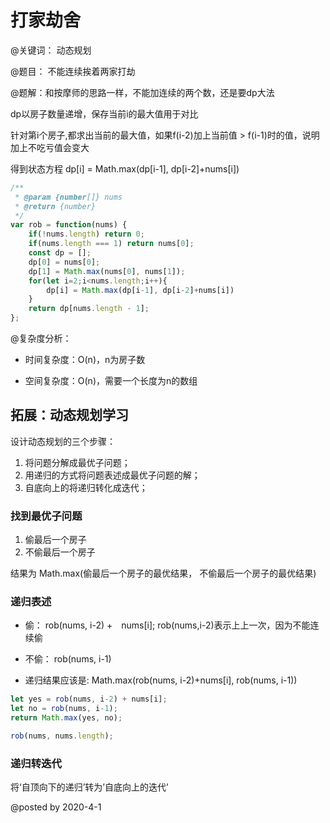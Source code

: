 
# 打家劫舍

@关键词： 动态规划

@题目： 不能连续挨着两家打劫

@题解：和按摩师的思路一样，不能加连续的两个数，还是要dp大法

dp以房子数量递增，保存当前i的最大值用于对比

针对第i个房子,都求出当前的最大值，如果f(i-2)加上当前值 > f(i-1)时的值，说明加上不吃亏值会变大

得到状态方程 dp[i] = Math.max(dp[i-1], dp[i-2]+nums[i])

```js
/**
 * @param {number[]} nums
 * @return {number}
 */
var rob = function(nums) {
    if(!nums.length) return 0;
    if(nums.length === 1) return nums[0];
    const dp = [];
    dp[0] = nums[0];
    dp[1] = Math.max(nums[0], nums[1]);
    for(let i=2;i<nums.length;i++){
        dp[i] = Math.max(dp[i-1], dp[i-2]+nums[i])
    }
    return dp[nums.length - 1];
};
```

@复杂度分析：

- 时间复杂度：O(n)，n为房子数

- 空间复杂度：O(n)，需要一个长度为n的数组


## 拓展：动态规划学习
设计动态规划的三个步骤：

1. 将问题分解成最优子问题；
2. 用递归的方式将问题表述成最优子问题的解；
3. 自底向上的将递归转化成迭代；

### 找到最优子问题
1. 偷最后一个房子
2. 不偷最后一个房子

结果为 Math.max(偷最后一个房子的最优结果， 不偷最后一个房子的最优结果)

### 递归表述
- 偷： rob(nums, i-2) +　nums[i];  rob(nums,i-2)表示上上一次，因为不能连续偷

- 不偷： rob(nums, i-1)

- 递归结果应该是: Math.max(rob(nums, i-2)+nums[i], rob(nums, i-1))

```js
let yes = rob(nums, i-2) + nums[i];
let no = rob(nums, i-1);
return Math.max(yes, no);

rob(nums, nums.length);
```

### 递归转迭代
将‘自顶向下的递归’转为’自底向上的迭代’


@posted by 2020-4-1

